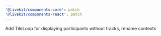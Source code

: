 ```yaml
---
'@livekit/components-core': patch
'@livekit/components-react': patch
---
```


Add TileLoop for displaying participants without tracks, rename contexts
